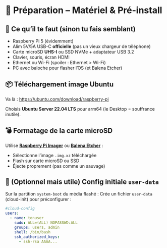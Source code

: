 # 🧰 Préparation – Matériel & Pré-install

## 🔌 Ce qu’il te faut (sinon tu fais semblant)

- Raspberry Pi 5 (évidemment)
- Alim 5V/5A USB-C **officielle** (pas un vieux chargeur de téléphone)
- Carte microSD **UHS-I** ou SSD NVMe + adaptateur USB 3.2
- Clavier, souris, écran HDMI
- Ethernet ou Wi-Fi (spoiler : Ethernet > Wi-Fi)
- PC avec baloche pour flasher l’OS (et Balena Etcher)

## 📦 Téléchargement image Ubuntu

Va là : <https://ubuntu.com/download/raspberry-pi>

Choisis **Ubuntu Server 22.04 LTS** pour arm64 (le Desktop = souffrance inutile).

## 💣 Formatage de la carte microSD

Utilise [**Raspberry Pi Imager**](https://www.raspberrypi.com/software/) ou [**Balena Etcher**](https://etcher.balena.io/) :

- Sélectionne l’image `.img.xz` téléchargée
- Flash sur carte microSD ou SSD
- Éjecte proprement (pas comme un sauvage)

## 📎 (Optionnel mais utile) Config initiale `user-data`

Sur la partition `system-boot` du média flashé :
Crée un fichier `user-data` (cloud-init) pour préconfigurer :

```yaml
#cloud-config
users:
  - name: tonuser
    sudo: ALL=(ALL) NOPASSWD:ALL
    groups: users, admin
    shell: /bin/bash
    ssh_authorized_keys:
      - ssh-rsa AAAA...
```
